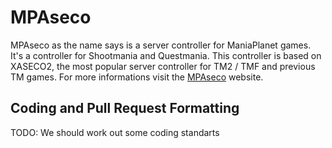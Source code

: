 # MPAseco

MPAseco as the name says is a server controller for ManiaPlanet games. It's a controller for Shootmania and Questmania. This controller is based on XASECO2, the most popular server controller for TM2 / TMF and previous TM games.
For more informations visit the [MPAseco](http://www.mpaseco.org/) website.

Coding and Pull Request Formatting
----------------------------------
TODO: We should work out some coding standarts
